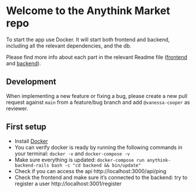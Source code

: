 # Welcome to the Anythink Market repo

To start the app use Docker. It will start both frontend and backend, including all the relevant dependencies, and the db.

Please find more info about each part in the relevant Readme file ([frontend](frontend/readme.md) and [backend](backend/README.md)).

## Development

When implementing a new feature or fixing a bug, please create a new pull request against `main` from a feature/bug branch and add `@vanessa-cooper` as reviewer.

## First setup

- Install [Docker](https://docs.docker.com/get-docker/)
- You can verify docker is ready by running the following commands in your terminal: `docker -v` and `docker-compose -v`
- Make sure everything is updated: `docker-compose run anythink-backend-rails bash -c "cd backend && bin/update"`
- Check if you can access the api http://localhost:3000/api/ping
- Check the frontend and make sure it’s connected to the backend: try to register a user http://localhost:3001/register
